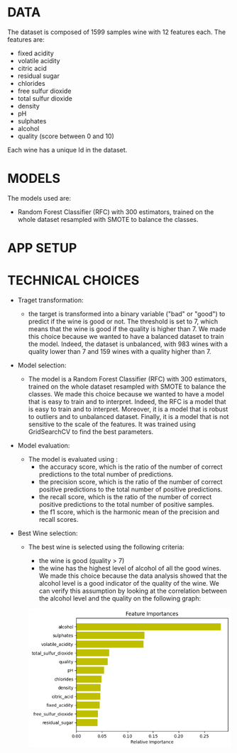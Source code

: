 # DATA
The dataset is composed of 1599 samples wine with 12 features each. The features are:
- fixed acidity
- volatile acidity
- citric acid
- residual sugar
- chlorides
- free sulfur dioxide
- total sulfur dioxide
- density
- pH
- sulphates
- alcohol
- quality (score between 0 and 10)

Each wine has a unique Id in the dataset.
# MODELS
The models used are:
- Random Forest Classifier (RFC) with 300 estimators, trained on the whole dataset resampled with SMOTE to balance the classes.


# APP SETUP

# TECHNICAL CHOICES
- Traget transformation: 
    - the target is transformed into a binary variable ("bad" or "good") to predict if the wine is good or not. The threshold is set to 7, which means that the wine is good if the quality is higher than 7.
    We made this choice because we wanted to have a balanced dataset to train the model. Indeed, the dataset is unbalanced, with 983 wines with a quality lower than 7 and 159 wines with a quality higher than 7.
   
- Model selection:
    - The model is a Random Forest Classifier (RFC) with 300 estimators, trained on the whole dataset resampled with SMOTE to balance the classes.
    We made this choice because we wanted to have a model that is easy to train and to interpret. Indeed, the RFC is a model that is easy to train and to interpret. Moreover, it is a model that is robust to outliers and to unbalanced dataset. Finally, it is a model that is not sensitive to the scale of the features. It was trained using GridSearchCV to find the best parameters.

- Model evaluation:
    - The model is evaluated using : 
        - the accuracy score, which is the ratio of the number of correct predictions to the total number of predictions.
        - the precision score, which is the ratio of the number of correct positive predictions to the total number of positive predictions.
        - the recall score, which is the ratio of the number of correct positive predictions to the total number of positive samples.
        - the f1 score, which is the harmonic mean of the precision and recall scores.

- Best Wine selection:
    - The best wine is selected using the following criteria:
        - the wine is good (quality > 7)
        - the wine has the highest level of alcohol of all the good wines. We made this choice because the data analysis showed that the alcohol level is a good indicator of the quality of the wine. We can verify this assumption by looking at the correlation between the alcohol level and the quality on the following graph:
        
        ![alt text](app/datasource/importance.png)